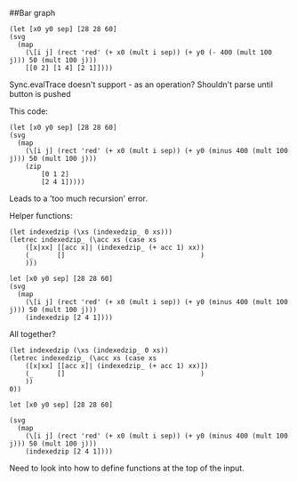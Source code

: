 ##Bar graph
```
(let [x0 y0 sep] [28 28 60]
(svg 
  (map
    (\[i j] (rect 'red' (+ x0 (mult i sep)) (+ y0 (- 400 (mult 100 j))) 50 (mult 100 j)))
    [[0 2] [1 4] [2 1]])))
```

Sync.evalTrace doesn't support - as an operation?
Shouldn't parse until button is pushed

This code:
```
(let [x0 y0 sep] [28 28 60]
(svg 
  (map
    (\[i j] (rect 'red' (+ x0 (mult i sep)) (+ y0 (minus 400 (mult 100 j))) 50 (mult 100 j)))
    (zip
        [0 1 2]
        [2 4 1]))))
```
Leads to a 'too much recursion' error.

Helper functions:
```
(let indexedzip (\xs (indexedzip_ 0 xs)))
(letrec indexedzip_ (\acc xs (case xs 
    ([x|xx] [[acc x]| (indexedzip_ (+ acc 1) xx))
    (_      []                                  )
    )))
```

```
let [x0 y0 sep] [28 28 60]
(svg 
  (map
    (\[i j] (rect 'red' (+ x0 (mult i sep)) (+ y0 (minus 400 (mult 100 j))) 50 (mult 100 j)))
    (indexedzip [2 4 1])))
```

All together?
```
(let indexedzip (\xs (indexedzip_ 0 xs))
(letrec indexedzip_ (\acc xs (case xs 
    ([x|xx] [[acc x]| (indexedzip_ (+ acc 1) xx)])
    (_      []                                  )
    ))
0))

let [x0 y0 sep] [28 28 60]

(svg 
  (map
    (\[i j] (rect 'red' (+ x0 (mult i sep)) (+ y0 (minus 400 (mult 100 j))) 50 (mult 100 j)))
    (indexedzip [2 4 1])))
```

Need to look into how to define functions at the top of the input.

